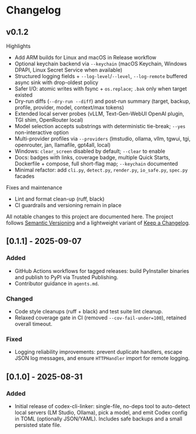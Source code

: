 # Changelog

## v0.1.2

Highlights
- Add ARM builds for Linux and macOS in Release workflow
- Optional keychain backend via `--keychain` (macOS Keychain, Windows DPAPI, Linux Secret Service when available)
- Structured logging fields + `--log-level`/`--level`, `--log-remote` buffered async sink with drop-oldest policy
- Safer I/O: atomic writes with fsync + `os.replace`; `.bak` only when target existed
- Dry-run diffs (`--dry-run --diff`) and post-run summary (target, backup, profile, provider, model, context/max tokens)
- Extended local server probes (vLLM, Text-Gen-WebUI OpenAI plugin, TGI shim, OpenRouter local)
- Model selection accepts substrings with deterministic tie-break; `--yes` non-interactive option
- Multi-provider profiles via `--providers` (lmstudio, ollama, vllm, tgwui, tgi, openrouter, jan, llamafile, gpt4all, local)
- Windows: `clear_screen` disabled by default; `--clear` to enable
- Docs: badges with links, coverage badge, multiple Quick Starts, Dockerfile + compose, full short-flag map; `--keychain` documented
- Minimal refactor: add `cli.py`, `detect.py`, `render.py`, `io_safe.py`, `spec.py` facades

Fixes and maintenance
- Lint and format clean-up (ruff, black)
- CI guardrails and versioning remain in place

All notable changes to this project are documented here. The project follows
[Semantic Versioning](https://semver.org/) and a lightweight variant of
[Keep a Changelog](https://keepachangelog.com/).

## [0.1.1] - 2025-09-07
### Added
- GitHub Actions workflows for tagged releases: build PyInstaller binaries and publish to PyPI via Trusted Publishing.
- Contributor guidance in `agents.md`.

### Changed
- Code style cleanups (ruff + black) and test suite lint cleanup.
- Relaxed coverage gate in CI (removed `--cov-fail-under=100`), retained overall timeout.

### Fixed
- Logging reliability improvements: prevent duplicate handlers, escape JSON log messages, and ensure `HTTPHandler` import for remote logging.

## [0.1.0] - 2025-08-31
### Added
- Initial release of codex-cli-linker: single-file, no-deps tool to auto-detect local servers (LM Studio, Ollama), pick a model, and emit Codex config in TOML (optionally JSON/YAML). Includes safe backups and a small persisted state file.
